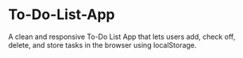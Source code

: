 # To-Do-List-App
A clean and responsive To-Do List App that lets users add, check off, delete, and store tasks in the browser using localStorage.
